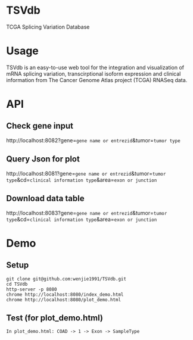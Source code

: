 # TSVdb
TCGA Splicing Variation Database

# Usage
TSVdb is an easy-to-use web tool for the integration and visualization of mRNA splicing variation, transcirptional isoform expression and clinical information from The Cancer Genome Atlas project (TCGA) RNASeq data.

# API
## Check gene input
http://localhost:8082?gene=`gene name or entrezid`&tumor=`tumor type`

## Query Json for plot
http://localhost:8081?gene=`gene name or entrezid`&tumor=`tumor type`&cd=`clinical information type`&area=`exon or junction`

## Download data table
http://localhost:8083?gene=`gene name or entrezid`&tumor=`tumor type`&cd=`clinical information type`&area=`exon or junction`

# Demo
## Setup
```
git clone git@github.com:wenjie1991/TSVdb.git
cd TSVdb
http-server -p 8080
chrome http://localhost:8080/index_demo.html
chrome http://localhost:8080/plot_demo.html
```

## Test (for plot_demo.html)
    In plot_demo.html: COAD -> 1 -> Exon -> SampleType
